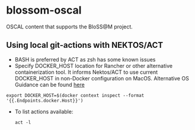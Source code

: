 # blossom-oscal
OSCAL content that supports the BloSS@M project.


## Using local git-actions with NEKTOS/ACT
- BASH is preferred by ACT as zsh has some known issues
- Specify DOCKER_HOST location for Rancher or other alternative containerization tool. It informs Nektos/ACT to use current DOCKER_HOST in non-Docker configuration on MacOS. Alternative OS Guidance can be found [here](https://nektosact.com/usage/custom_engine.html)
```
export DOCKER_HOST=$(docker context inspect --format '{{.Endpoints.docker.Host}}') 
```

- To list actions available:
  ```
  act -l
  ```
